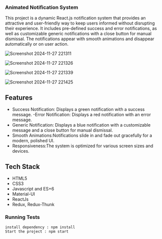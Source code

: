 ### Animated Notification System

This project is a dynamic React.js notification system that provides an attractive and user-friendly way to keep users informed without disrupting their experience. It includes pre-defined success and error notifications, as well as customizable generic notifications with a close button for manual dismissal. The notifications appear with smooth animations and disappear automatically or on user action.



![Screenshot 2024-11-27 221311](https://github.com/user-attachments/assets/0eace5ee-917d-4685-8142-b1554679a446)




![Screenshot 2024-11-27 221326](https://github.com/user-attachments/assets/9a25201a-09f1-4753-b266-00909dc09313)




![Screenshot 2024-11-27 221339](https://github.com/user-attachments/assets/b0656864-75f2-40ee-aca5-788d45646a17)





![Screenshot 2024-11-27 221425](https://github.com/user-attachments/assets/c5a78348-61d6-4e91-91c6-6cd37979cc31)



## Features

- Success Notification: Displays a green notification with a success message.
-Error Notification: Displays a red notification with an error message.
- Generic Notification: Displays a blue notification with a customizable message and a close button for manual dismissal.
- Smooth Animations:Notifications slide in and fade out gracefully for a modern, polished UI.
- Responsiveness:The system is optimized for various screen sizes and devices.

## Tech Stack

- HTML5
- CSS3
- Javascript and ES+6
- Material-UI
- ReactJs
- Redux, Redux-Thunk

### Running Tests
```running the project
install dependency : npm install
Start the project : npm start
